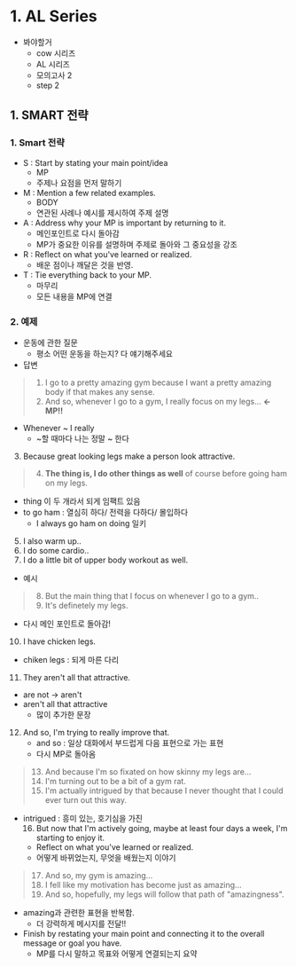 <h1 id="1-al-series">1. AL Series</h1>
<ul>
<li>봐야할거<ul>
<li>cow 시리즈</li>
<li>AL 시리즈</li>
<li>모의고사 2</li>
<li>step 2</li>
</ul>
</li>
</ul>
<h2 id="1-smart-전략">1. SMART 전략</h2>
<h3 id="1-smart-전략-1">1. Smart 전략</h3>
<ul>
<li>S : Start by stating your main point/idea<ul>
<li>MP</li>
<li>주제나 요점을 먼저 말하기</li>
</ul>
</li>
<li>M : Mention a few related examples.<ul>
<li>BODY</li>
<li>연관된 사례나 예시를 제시하여 주제 설명</li>
</ul>
</li>
<li>A : Address why your MP is important by returning to it.<ul>
<li>메인포인트로 다시 돌아감</li>
<li>MP가 중요한 이유를 설명하며 주제로 돌아와 그 중요성을 강조</li>
</ul>
</li>
<li>R : Reflect on what you've learned or realized.<ul>
<li>배운 점이나 깨달은 것을 반영.</li>
</ul>
</li>
<li>T : Tie everything back to your MP.<ul>
<li>마무리</li>
<li>모든 내용을 MP에 연결</li>
</ul>
</li>
</ul>
<h3 id="2-예제">2. 예제</h3>
<ul>
<li>운동에 관한 질문<ul>
<li>평소 어떤 운동을 하는지? 다 얘기해주세요</li>
</ul>
</li>
<li>답변</li>
</ul>
<blockquote>
<ol>
<li>I go to a pretty amazing gym because I want a pretty amazing body if that makes any sense.</li>
<li>And so, whenever I go to a gym, I really focus on my legs... <strong>&lt;- MP!!</strong></li>
</ol>
</blockquote>
<ul>
<li>Whenever ~ I really<ul>
<li>~할 때마다 나는 정말 ~ 한다</li>
</ul>
</li>
</ul>
<ol start="3">
<li>Because great looking legs make a person look attractive.</li>
</ol>
<blockquote>
<ol start="4">
<li><strong>The thing is, I do other things as well</strong> of course before going ham on my legs.</li>
</ol>
</blockquote>
<ul>
<li>thing 이 두 개라서 되게 임팩트 있음</li>
<li>to go ham : 열심히 하다/ 전력을 다하다/ 몰입하다<ul>
<li>I always go ham on doing 일키</li>
</ul>
</li>
</ul>
<ol start="5">
<li>I also warm up..</li>
<li>I do some cardio..</li>
<li>I do a little bit of upper body workout as well.</li>
</ol>
<ul>
<li>예시</li>
</ul>
<blockquote>
<ol start="8">
<li>But the main thing that I focus on whenever I go to a gym..</li>
<li>It's definetely my legs.</li>
</ol>
</blockquote>
<ul>
<li>다시 메인 포인트로 돌아감!</li>
</ul>
<ol start="10">
<li>I have chicken legs.</li>
</ol>
<ul>
<li>chiken legs : 되게 마른 다리</li>
</ul>
<ol start="11">
<li>They aren't all that attractive.</li>
</ol>
<ul>
<li>are not -&gt; aren't</li>
<li>aren't all that attractive<ul>
<li>많이 추가한 문장</li>
</ul>
</li>
</ul>
<ol start="12">
<li>And so, I'm trying to really improve that.<ul>
<li>and so : 일상 대화에서 부드럽게 다음 표현으로 가는 표현</li>
<li>다시 MP로 돌아옴</li>
</ul>
</li>
</ol>
<blockquote>
<ol start="13">
<li>And because I'm so fixated on how skinny my legs are...</li>
<li>I'm turning out to be a bit of a gym rat.</li>
<li>I'm actually intrigued by that because I never thought that I could ever turn out this way.</li>
</ol>
</blockquote>
<ul>
<li>intrigued : 흥미 있는, 호기심을 가진<ol start="16">
<li>But now that I'm actively going, maybe at least four days a week, I'm starting to enjoy it.</li>
</ol>
<ul>
<li>Reflect on what you've learned or realized.</li>
<li>어떻게 바뀌었는지, 무엇을 배웠는지 이야기</li>
</ul>
</li>
</ul>
<blockquote>
<ol start="17">
<li>And so, my gym is amazing...</li>
<li>I fell like my motivation has become just as amazing...</li>
<li>And so, hopefully, my legs will follow that path of &quot;amazingness&quot;.</li>
</ol>
</blockquote>
<ul>
<li>amazing과 관련한 표현을 반복함.<ul>
<li>더 강력하게 메시지를 전달!!</li>
</ul>
</li>
<li>Finish by restating your main point and connecting it to the overall message or goal you have.<ul>
<li>MP를 다시 말하고 목표와 어떻게 연결되는지 요약</li>
</ul>
</li>
</ul>